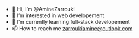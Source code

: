 - 👋 Hi, I’m @AmineZarrouki
- 👀 I’m interested in web developement
- 🌱 I’m currently learning full-stack developement
- 📫 How to reach me zarroukiamine@outlook.com

<!---
AmineZarrouki/AmineZarrouki is a ✨ special ✨ repository because its `README.md` (this file) appears on your GitHub profile.
You can click the Preview link to take a look at your changes.
--->
